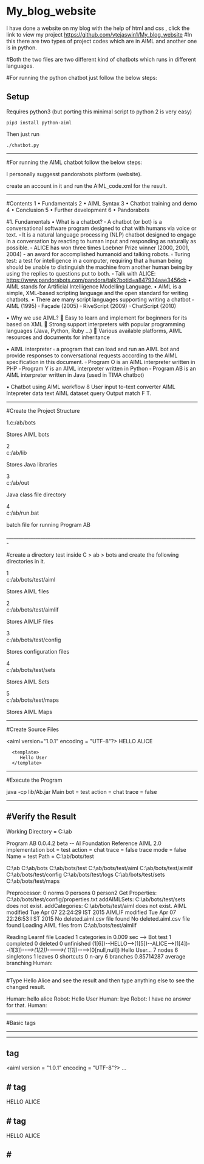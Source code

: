 # My_blog_website
I have done a website on my blog with the help of html and css , click the link to view my project https://github.com/vtejaswin1/My_blog_website 
#In this there are two types of project codes which are in AIML and another one is in python.

#Both the two files are two different kind of chatbots which runs in different languages.


#For running the python chatbot just follow the below steps:

## Setup

Requires python3 (but porting this minimal script to python 2 is very easy)


    pip3 install python-aiml

Then just run

    ./chatbot.py

_____________________________________________________________________________________

#For running the AIML chatbot follow the below steps:

I personally suggesst pandorabots platform (website).

create an account in it and run the AIML_code.xml for the result.

______________________________________________________________________________________


#Contents
1 • Fundamentals 
2 • AIML Syntax 
3 • Chatbot training and demo 
4 • Conclusion 
5 • Further development 
6 • Pandorabots


#1. Fundamentals 
• What is a chatbot? 
▫ A chatbot (or bot) is a conversational software program designed to chat with humans via voice or text. 
▫ It is a natural language processing (NLP) chatbot designed to engage in a conversation by reacting to human input and responding as naturally as possible. 
▫ ALICE has won three times Loebner Prize winner (2000, 2001, 2004) - an award for accomplished humanoid and talking robots. 
▫ Turing test: a test for intelligence in a computer, requiring that a human being should be unable to distinguish the machine from another human being by using the replies to questions put to both. 
▫ Talk with ALICE: https://www.pandorabots.com/pandora/talk?botid=a847934aae3456cb 
• AIML stands for Artificial Intelligence Modelling Language. 
• AIML is a simple, XML-based scripting language and the open standard for writing chatbots.
• There are many script languages supporting writing a chatbot 
▫ AIML (1995) ▫ Façade (2005) 
▫ RiveScript (2009) 
▫ ChatScript (2010) 

• Why we use AIML? 
 Easy to learn and implement for beginners for its based on XML 
 Strong support interpreters with popular programming languages (Java, Python, Ruby …) 
 Various available platforms, AIML resources and documents for inheritance 


 • AIML interpreter ▫ a program that can load and run an AIML bot and provide responses to conversational requests according to the AIML specification in this document. 
▫ Program O is an AIML interpreter written in PHP 
▫ Program Y is an AIML interpreter written in Python 
▫ Program AB is an AIML interpreter written in Java (used in TIMA chatbot) 


• Chatbot using AIML workflow 8 User input to-text converter AIML Intepreter data text AIML dataset query Output match F T.

______________________________________________________________________________

#Create the Project Structure

	
1.c:/ab/bots

Stores AIML bots

2	
c:/ab/lib

Stores Java libraries

3	
c:/ab/out

Java class file directory

4	
c:/ab/run.bat

batch file for running Program AB

______________________________________________________________________________-

#create a directory test inside C > ab > bots and create the following directories in it.

1	
c:/ab/bots/test/aiml

Stores AIML files

2	
c:/ab/bots/test/aimlif

Stores AIMLIF files

3	
c:/ab/bots/test/config

Stores configuration files

4	
c:/ab/bots/test/sets

Stores AIML Sets

5	
c:/ab/bots/test/maps

Stores AIML Maps

___________________________________________________________________________________

#Create Source Files

<?xml version = "1.0" encoding = "UTF-8"?>
<aiml version="1.0.1" encoding = "UTF-8"?>
   <category>
      <pattern> HELLO ALICE </pattern>
      
      <template>
         Hello User
      </template>
      
   </category>
</aiml>

______________________________________________________________________________________

#Execute the Program

java -cp lib/Ab.jar Main bot = test action = chat trace = false

___________________________________________________________________________________

#Verify the Result
-----------------

Working Directory = C:\ab

Program AB 0.0.4.2 beta -- AI Foundation Reference AIML 2.0 implementation
bot = test
action = chat
trace = false
trace mode = false
Name = test Path = C:\ab/bots/test

C:\ab
C:\ab/bots
C:\ab/bots/test
C:\ab/bots/test/aiml
C:\ab/bots/test/aimlif
C:\ab/bots/test/config
C:\ab/bots/test/logs
C:\ab/bots/test/sets
C:\ab/bots/test/maps

Preprocessor: 0 norms 0 persons 0 person2
Get Properties: C:\ab/bots/test/config/properties.txt
addAIMLSets: C:\ab/bots/test/sets does not exist.
addCategories: C:\ab/bots/test/aiml does not exist.
AIML modified Tue Apr 07 22:24:29 IST 2015 AIMLIF modified Tue Apr 07 22:26:53 I
ST 2015
No deleted.aiml.csv file found
No deleted.aiml.csv file found
Loading AIML files from C:\ab/bots/test/aimlif

Reading Learnf file
Loaded 1 categories in 0.009 sec
--> Bot test 1 completed 0 deleted 0 unfinished
(1[6])--HELLO-->(1[5])--ALICE-->(1[4])--<THAT>-->(1[3])--*-->(1[2])--<TOPIC>-->(
1[1])--*-->(0[null,null]) Hello User...
7 nodes 6 singletons 1 leaves 0 shortcuts 0 n-ary 6 branches 0.85714287 average
branching
Human:

__________________________________________________________________________________


#Type Hello Alice and see the result and then type anything else to see the changed result.

Human: hello alice
Robot: Hello User
Human: bye
Robot: I have no answer for that.
Human:

_________________________________________________________________________________


#Basic tags 
__________
----------

<aiml> tag
----------
<aiml version = "1.0.1" encoding = "UTF-8"?>
   ...
</aiml>



#<category> tag
--------------
<category>
   <pattern> HELLO ALICE </pattern>
   
   <template>
      Hello User
   </template>
   
</category>



#<pattern> tag
-------------
<category>
   <pattern> HELLO ALICE </pattern>
   
   <template>
      Hello User
   </template>
   
</category>



#<template> tag
--------------
<category>
   <pattern> HELLO ALICE </pattern>
   
   <template>
      Hello User
   </template>
   
</category>

________________________________________________________________________________________


#AIML star.aiml
______________
--------------

#star.aiml
---------
<category>
   <pattern> A * is a *. </pattern>
   
   <template>
      When a <star index = "1"/> is not a <star index = "2"/>?
   </template>
   
</category>

_____________________________________________________________________________________


#AIML <srai> Tag
_______________
---------------

#<srai> Tag - Create categories
------------------------------
<category>
   <pattern>WHO IS ALBERT EINSTEIN?</pattern>
   <template>Albert Einstein was a German physicist.</template>
</category>

<category>
   <pattern> WHO IS Isaac NEWTON? </pattern>
   <template>Isaac Newton was a English physicist and mathematician.</template>
</category>


#<srai> Tag - Create generic category using <srai> tag
-----------------------------------------------------
<category>
   <pattern>DO YOU KNOW WHO * IS?</pattern>
   
   <template>
      <srai>WHO IS <star/></srai>
   </template>
   
</category>

_______________________________________________________________________________________


#AIML <random> Tag
_________________
-----------------

#<random> Tag
------------
<random>
   <li> pattern1 </li>
   <li> pattern2 </li>
   ...
   <li> patternN </li>
</random>

#Example for <random> Tag
------------------------
<?xml version = "1.0" encoding = "UTF-8"?>
<aiml version = "1.0.1" encoding ="UTF-8"?>
   <category>
      <pattern>HI</pattern>
      
      <template>
         <random>
            <li> Hello! </li>
            <li> Hi! Nice to meet you! </li>
         </random>
      </template>
      
   <category>      
</aiml>

____________________________________________________________________________________


#AIML <set> tag
______________
--------------

#<set> tag
---------
<set name = "variable-name"> variable-value </set>


#<get> tag
---------
<get name = "variable-name"></get>


#Example fro setget.aiml
-----------------------
<?xml version = "1.0" encoding = "UTF-8"?>
<aiml version = "1.0.1" encoding = "UTF-8"?>
   <category>
      <pattern>I am *</pattern>
      <template>
         Hello <set name = "username"> <star/>! </set>
      </template>  
   </category>  
   
   <category>
      <pattern>Good Night</pattern>
      <template>
         Hi <get name = "username"/> Thanks for the conversation!
      </template>  
   </category>  


_____________________________________________________________________________________

#AIML - <condition> Tag
______________________
----------------------
<condition name = "variable-name" value = "variable-value"/>

#Example for <condition> tag
---------------------------
<?xml version = "1.0" encoding = "UTF-8"?>
<aiml version = "1.0.1" encoding = "UTF-8"?>
   <category>
      <pattern> HOW ARE YOU FEELING TODAY </pattern>
      
      <template>
         <think><set name = "state"> happy</set></think>
         <condition name = "state" value = "happy">
            I am happy!
         </condition>
         
         <condition name = "state" value = "sad">
            I am sad!
         </condition>
      </template>
      
   </category>
</aiml>

_______________________________________________________________________________________

#AIML - <think> Tag
__________________
------------------

#<think> Tag
-----------
<think>
<set name = "variable-name"> variable-value </set>
</think>

Example for <think> Tag
-----------------------
<?xml version = "1.0" encoding = "UTF-8"?>
<aiml version = "1.0.1" encoding = "UTF-8"?>
   <category>
      <pattern>My name is *</pattern>
      <template>
         Hello!<think><set name = "username"> <star/></set></think>
      </template>  
   </category>  
   
   <category>
      <pattern>Byeee</pattern>
      <template>
         Hi <get name = "username"/> Thanks for the conversation!
      </template>  
   </category>  
   
</aiml>

_____________________________________________________________________________________


#OUR CODE FOR RESTAURANTS CHATBOT :-
-----------------------------------
-----------------------------------

    <category>
      <pattern>HELLO</pattern>
      <template>
          <random>
            <li> Hello 😍 <split/>can i know your name please?</li>
            <li> Hi there! 😍 <split/>can i know your name please? </li>
            <li> Hola 😍 <split/>can i know your name please?</li>
            <li> Hey 😍 <split/>can i know your name please?</li>
            <li> Hi 😍 <split/>can i know your name please?</li>
          </random>
      </template>
    </category>
    
    <category>
      <pattern>How are you</pattern>
      <template>
          <random>
              <li> iam fine <split/>How are you?😍 </li>
              <li> i will be always fine <split/>How about you?😍 </li>
              <li> Thanks for asking ! iam fine. <split/>how about you? 😍 </li>
          </random>
      </template>
    </category>
    
    <category>
          <pattern>I am *</pattern>
          <template>
            Hello <set name = "username"> <star/>!</set>
          </template>
    </category>
    
    <category>
          <pattern>call me *</pattern>
          <template>
            Hello <set name = "username"> <star/>!</set>
          </template>
    </category>
    
    <category>
        <pattern>yeah fine</pattern>
        <template>ok😃.<split/> Are you feeling hungry?</template>
    </category>
    
    <category>
        <pattern>fine</pattern>
        <template>ok😃. <split/>Are you feeling hungry?</template>
    </category>
     
     <category>
        <pattern>yeah</pattern>
        <template>ok.<split/> what do you want ?</template>
     </category>
     
     <category>
        <pattern>ok</pattern>
        <template>Hmm</template>
     </category>
     
     <category>
        <pattern>nope</pattern>
        <template>ok</template>
     </category>
     
     <category>
        <pattern>thanks</pattern>
        <template>My pleasure!</template>
     </category>
     
     <category>
        <pattern>thank you</pattern>
        <template>My pleasure!</template>
     </category>
     
     <category>
        <pattern>thankyou</pattern>
        <template>My pleasure!</template>
     </category>
     
     <category>
        <pattern>yep</pattern>
        <template>Hmm</template>
     </category>
     
     <category>
        <pattern>yes</pattern>
        <template>ok. what do you want ?</template>
     </category>
     
     <category>
      <pattern>What about drinks</pattern>
      <template>we also delevery <set name = "topic">drinks</set></template>  
     </category>
   
         <topic name = "drinks">
     <category>
         <pattern>nice</pattern>
         <template>would you like to have something in drinks.</template>
      </category>
      
      <category>
         <pattern> yes </pattern>
         <template>we provide cool drinks, hot drinks and also we provide soups.</template>
      </category>
      
      <category>
        <pattern>drinks menu</pattern>
        <template> 
	        <think><set name="menu"><star/></set></think>
	        Here is the menu. <formal><star/></formal>. 
	        <button> 
	            <text>Click here to view menu</text>
	            <url>https://workflowy.com/#/e017e1ab80d9<star/></url> 
	        </button> 
	    </template>
     </category>
          </topic>
          
     <category>
      <pattern>* pizza</pattern>
      <template><split/>sorry, we don't have that pizza<split/>recomended to view menu
          <button> 
	            <text>Click here to view menu</text>
	            <url>https://workflowy.com/#/5e715ca29f33<star/></url> 
	        </button>
      </template>  
     </category>
   
        
      
     <category>
        <pattern>pizza menu</pattern>
        <template> 
	        <think><set name="menu"><star/></set></think>
	        Here is the menu. <formal><star/></formal>. 
	        <button> 
	            <text>Click here to view menu</text>
	            <url>https://workflowy.com/#/5e715ca29f33<star/></url> 
	        </button> 
	    </template>
     </category>
          
          
     <category>
        <pattern>pizza</pattern>
        <template> 
	        <think><set name="it"><star/></set></think>
	        Here is menu of pizza <formal><star/></formal>. 
	        <button> 
	            <text>Click here</text>
	            <url>https://workflowy.com/#/5e715ca29f33<star/></url> 
	        </button> 
	    </template>
     </category>
     
     <category>
        <pattern>drinks</pattern>
        <template> 
	        <think><set name="it"><star/></set></think>
	        Here is menu of drinks <formal><star/></formal>. 
	        <button> 
	            <text>Click here</text>
	            <url>https://workflowy.com/#/e017e1ab80d9<star/></url> 
	        </button> 
	    </template>
     </category>
     
     <category>
        <pattern>what is your name</pattern>
        <template>💓iam pinky .<split/>iam here to help you💓.</template>
     </category>
     
     <category>
        <pattern>no</pattern>
        <template>ok.</template>
     </category>
     
     <category>
        <pattern>what can you do for me</pattern>
        <template>i can help you out to purchase your pizza.</template>
     </category>
     
      <category>
        <pattern>hi pinky </pattern>
        <template>
          <random>
            <li> Hello 😍 <get name = "username"/></li>
            <li> Hi there! 😍 <get name = "username"/></li>
            <li> Hola 😍 <get name = "username"/></li>
            <li> Hey 😍 <get name = "username"/></li>
            <li> Hi 😍 <get name = "username"/></li>
          </random>
        </template>
     </category>
     
     <category>
        <pattern>hi pinky </pattern>
        <template>
          <random>
            <li> Hello 😍 <get name = "username"/></li>
            <li> Hi there! 😍 <get name = "username"/></li>
            <li> Hola 😍 <get name = "username"/></li>
            <li> Hey 😍 <get name = "username"/></li>
            <li> Hi 😍 <get name = "username"/></li>
          </random>
        </template>
     </category>
     
     <category>
        <pattern>menu</pattern>
        <template>  <split/>Neapolitan Pizza(300/-).
                    <split/>Chicago Pizza(350/-).
                    <split/>New York Style Pizza(400/-).
                    <split/>Sicilian Pizza(450/-).
                    <split/>Greek Pizza(200/-).
                    <split/>California Pizza(300/-).
                    <split/>Detroit Pizza(350/-).
                    <split/>St. Louis Pizza(200/-).
                    <split/>chilly pizza(250/-)10% off😍.</template>
     </category>
     
  <category>
      <pattern>HI</pattern>
      <template><srai>HELLO</srai></template>
  </category>
     
   
    <category>
	    <pattern> TELL ME ABOUT *</pattern>
	    <template> 
	        <think><set name="it"><star/></set></think>
	        Here is some information about <formal><star/></formal>. 
	        <button> 
	            <text>Click here</text>
	            <url>https://en.wikipedia.org/wiki/Pizza_Hut<star/></url> 
	        </button> 
	    </template> 
	</category>
	 
	 <category>
        <pattern>what items do you have in pizzas</pattern>
        <template><split/>we have Neapolitan Pizza(300/-).
                             <split/>Chicago Pizza(350/-).
                      <split/>New York Style Pizza(400/-).
                            <split/>Sicilian Pizza(450/-).
                               <split/>Greek Pizza(200/-).
                          <split/>California Pizza(300/-).
                             <split/>Detroit Pizza(350/-).
                           <split/>St. Louis Pizza(200/-).
                      <split/>chillie pizza(250/-)10% off😍.
        </template>
     </category>
     
     <category>
        <pattern>pizza menu</pattern>
        <template> 
	        <think><set name="menu"><star/></set></think>
	        Here is the menu. <formal><star/></formal>. 
	        <button> 
	            <text>Click here to view menu</text>
	            <url>https://workflowy.com/#/5e715ca29f33<star/></url> 
	        </button> 
	    </template>
     </category>
     
     <category>
        <pattern>can i get a pizza menu</pattern>
        <template> 
	        <think><set name="menu"><star/></set></think>
	        Here is the menu. <formal><star/></formal>. 
	        <button> 
	            <text>Click here to view menu</text>
	            <url>https://workflowy.com/#/5e715ca29f33<star/></url> 
	        </button> 
	    </template>
     </category>
     
     <category>
        <pattern>can i have a pizza menu</pattern>
        <template> 
	        <think><set name="menu"><star/></set></think>
	        Here is the menu. <formal><star/></formal>. 
	        <button> 
	            <text>Click here to view menu</text>
	            <url>https://workflowy.com/#/5e715ca29f33<star/></url> 
	        </button> 
	    </template>
     </category>
     
     <category>
        <pattern>can i get a pizza menu </pattern>
        <template> 
	        <think><set name="menu"><star/></set></think>
	        Here is the menu. <formal><star/></formal>. 
	        <button> 
	            <text>Click here to view menu</text>
	            <url>https://workflowy.com/#/5e715ca29f33<star/></url> 
	        </button> 
	    </template>
     </category>
     
     <category>
        <pattern>What is the cost of chilly pizza</pattern>
        <template>ON 10% DISCOUNT , YOU WILL GET IT FOR RS /-200.</template>
     </category>
     
     <category>
        <pattern>i want a chilly pizza</pattern>
        <template> 
	        <think><set name="chillie pizza"><star/></set></think>
	        ON 10% DISCOUNT, YOU WILL GET IT FOR RS /-200. <formal><star/></formal>. 
	        <button> 
	            <text>Click here to order</text>
	            <url>https://pizzaonline.dominos.co.in/<star/></url> 
	        </button> 
	    </template>
     </category>
     
     <category>
        <pattern>chilly pizza</pattern>
        <template> 
	        <think><set name="chillie pizza"><star/></set></think>
	        ON 10% DISCOUNT , YOU WILL GET IT FOR RS /-200. <formal><star/></formal>. 
	        <button> 
	            <text>Click here to order</text>
	            <url>https://pizzaonline.dominos.co.in/<star/></url> 
	        </button> 
	    </template>
     </category>
     
     <category>
        <pattern>Cost of chilly pizza</pattern>
        <template>ON 10% DISCOUNT, YOU WILL GET IT FOR RS /-200.</template>
     </category>

     <category>
        <pattern>What is the cost of Neapolitan Pizza</pattern>
        <template>YOU WILL GET IT FOR RS (300/-) 😋.</template>
     </category>
     
     <category>
        <pattern>i want a Neapolitan Pizza</pattern>
        <template> 
	        <think><set name="Neapolitan Pizza"><star/></set></think>
	        YOU WILL GET IT FOR RS (300/-)😋. <formal><star/></formal>. 
	        <button> 
	            <text>Click here to order</text>
	            <url>https://pizzaonline.dominos.co.in/<star/></url> 
	        </button> 
	    </template>
     </category>
     
     <category>
        <pattern> Neapolitan Pizza</pattern>
        <template> 
	        <think><set name="Neapolitan Pizza"><star/></set></think>
	        YOU WILL GET IT FOR RS (300/-)😋. <formal><star/></formal>. 
	        <button> 
	            <text>Click here to order</text>
	            <url>https://pizzaonline.dominos.co.in/<star/></url> 
	        </button> 
	    </template>
     </category>
     
     <category>
        <pattern>Cost of Neapolitan Pizza</pattern>
        <template>YOU WILL GET IT FOR RS (300/-) 😋.</template>
     </category>
     
     <category>
        <pattern>Cost of Chicago Pizza</pattern>
        <template>YOU WILL GET IT FOR RS (350/-) 😋.</template>
     </category>
     
     <category>
        <pattern>i want a Chicago Pizza</pattern>
        <template> 
	        <think><set name="Chicago Pizza"><star/></set></think>
	        YOU WILL GET IT FOR RS (350/-) 😋. <formal><star/></formal>. 
	        <button> 
	            <text>Click here to order</text>
	            <url>https://pizzaonline.dominos.co.in/<star/></url> 
	        </button> 
	    </template>
     </category>
     
     <category>
        <pattern>Chicago Pizza</pattern>
        <template> 
	        <think><set name="Chicago Pizza"><star/></set></think>
	        YOU WILL GET IT FOR RS (350/-) 😋. <formal><star/></formal>. 
	        <button> 
	            <text>Click here to order</text>
	            <url>https://pizzaonline.dominos.co.in/<star/></url> 
	        </button> 
	    </template>
     </category>
     
     <category>
        <pattern>What is the cost of Chicago Pizza </pattern>
        <template>YOU WILL GET IT FOR RS (350/-) 😋.</template>
     </category>
     
     <category>
        <pattern>What is the Cost of California Pizza</pattern>
        <template>YOU WILL GET IT FOR RS (300/-) 😋.</template>
     </category>
     
     <category>
        <pattern>i want a California Pizza</pattern>
        <template> 
	        <think><set name="California Pizza"><star/></set></think>
	        YOU WILL GET IT FOR RS (300/-) 😋. <formal><star/></formal>. 
	        <button> 
	            <text>Click here to order</text>
	            <url>https://pizzaonline.dominos.co.in/<star/></url> 
	        </button> 
	    </template>
     </category>
     
     <category>
        <pattern>California Pizza</pattern>
        <template> 
	        <think><set name="California Pizza"><star/></set></think>
	        YOU WILL GET IT FOR RS (300/-) 😋. <formal><star/></formal>. 
	        <button> 
	            <text>Click here to order</text>
	            <url>https://pizzaonline.dominos.co.in/<star/></url> 
	        </button> 
	    </template>
     </category>
     
     <category>
        <pattern>Cost of California Pizza</pattern>
        <template>YOU WILL GET IT FOR RS (300/-) 😋.</template>
     </category>
     
     <category>
        <pattern>What is the cost of New York Pizza </pattern>
        <template>YOU WILL GET IT FOR RS (400/-) 😋.</template>
     </category>
     
     <category>
        <pattern>i want a New York Pizza</pattern>
        <template> 
	        <think><set name="New York Pizza"><star/></set></think>
	        YOU WILL GET IT FOR RS (400/-) 😋. <formal><star/></formal>. 
	        <button> 
	            <text>Click here to order</text>
	            <url>https://pizzaonline.dominos.co.in/<star/></url> 
	        </button> 
	    </template>
     </category>
     
     <category>
        <pattern>New York Pizza</pattern>
        <template> 
	        <think><set name="New York Pizza"><star/></set></think>
	        YOU WILL GET IT FOR RS (400/-) 😋. <formal><star/></formal>. 
	        <button> 
	            <text>Click here to order</text>
	            <url>https://pizzaonline.dominos.co.in/<star/></url> 
	        </button> 
	    </template>
     </category>
     
     <category>
        <pattern>Cost of New York Pizza</pattern>
        <template>YOU WILL GET IT FOR RS (400/-) 😋.</template>
     </category>
     
     <category>
        <pattern>What is the cost of Sicilian Pizza</pattern>
        <template>YOU WILL GET IT FOR RS (450/-) 😋.</template>
     </category>
     
     <category>
        <pattern>i want a Sicilian Pizza</pattern>
         <template> 
	        <think><set name="Sicilian Pizza"><star/></set></think>
	        YOU WILL GET IT FOR RS (450/-) 😋. <formal><star/></formal>. 
	        <button> 
	            <text>Click here to order</text>
	            <url>https://pizzaonline.dominos.co.in/<star/></url> 
	        </button> 
	    </template>
     </category>
     
     <category>
        <pattern>Sicilian Pizza</pattern>
         <template> 
	        <think><set name="Sicilian Pizza"><star/></set></think>
	        YOU WILL GET IT FOR RS (450/-) 😋. <formal><star/></formal>. 
	        <button> 
	            <text>Click here to order</text>
	            <url>https://pizzaonline.dominos.co.in/<star/></url> 
	        </button> 
	    </template>
     </category>
     
     <category>
        <pattern>Cost of Sicilian Pizza</pattern>
        <template>YOU WILL GET IT FOR RS (450/-) 😋.</template>
     </category>
     
     <category>
        <pattern>What is the cost of Greek Pizza</pattern>
        <template>YOU WILL GET IT FOR RS (200/-) 😋.</template>
     </category>
     
     <category>
        <pattern>i want a Greek Pizza</pattern>
         <template> 
	        <think><set name="Greek Pizza"><star/></set></think>
	        YOU WILL GET IT FOR RS (200/-) 😋. <formal><star/></formal>. 
	        <button> 
	            <text>Click here to order</text>
	            <url>https://pizzaonline.dominos.co.in/<star/></url> 
	        </button> 
	    </template>
     </category>
     
     <category>
        <pattern>Greek Pizza</pattern>
         <template> 
	        <think><set name="Greek Pizza"><star/></set></think>
	        YOU WILL GET IT FOR RS (200/-) 😋. <formal><star/></formal>. 
	        <button> 
	            <text>Click here to order</text>
	            <url>https://pizzaonline.dominos.co.in/<star/></url> 
	        </button> 
	    </template>
     </category>
     <category>
        <pattern>Cost of Greek Pizza</pattern>
        <template>YOU WILL GET IT FOR RS (200/-) 😋.</template>
     </category>
     
     <category>
        <pattern>What is the cost of Detroit Pizza</pattern>
        <template>YOU WILL GET IT FOR RS (350/-) 😋.</template>
     </category>
     
     <category>
        <pattern>i want a Detroit Pizza</pattern>
         <template> 
	        <think><set name="Detroit Pizza"><star/></set></think>
	        YOU WILL GET IT FOR RS (350/-) 😋. <formal><star/></formal>. 
	        <button> 
	            <text>Click here to order</text>
	            <url>https://pizzaonline.dominos.co.in/<star/></url> 
	        </button> 
	    </template>
     </category>
     
     <category>
        <pattern>Detroit Pizza</pattern>
         <template> 
	        <think><set name="Detroit Pizza"><star/></set></think>
	        YOU WILL GET IT FOR RS (350/-) 😋. <formal><star/></formal>. 
	        <button> 
	            <text>Click here to order</text>
	            <url>https://pizzaonline.dominos.co.in/<star/></url> 
	        </button> 
	    </template>
     </category>
     
     <category>
        <pattern>Cost of Detroit Pizza</pattern>
        <template>YOU WILL GET IT FOR RS (350/-) 😋.</template>
     </category>
     
     <category>
        <pattern>What is the cost of St Louis Pizza</pattern>
        <template>YOU WILL GET IT FOR RS (200/-) 😋.</template>
     </category>
     
     <category>
        <pattern>i want a St Louis Pizza</pattern>
         <template> 
	        <think><set name="St Louis Pizza"><star/></set></think>
	        YOU WILL GET IT FOR RS (200/-) 😋. <formal><star/></formal>. 
	        <button> 
	            <text>Click here to order</text>
	            <url>https://pizzaonline.dominos.co.in/<star/></url> 
	        </button> 
	    </template>
     </category>
     
     <category>
        <pattern>St Louis Pizza</pattern>
         <template> 
	        <think><set name="St Louis Pizza"><star/></set></think>
	        YOU WILL GET IT FOR RS (200/-) 😋. <formal><star/></formal>. 
	        <button> 
	            <text>Click here to order</text>
	            <url>https://pizzaonline.dominos.co.in/<star/></url> 
	        </button> 
	    </template>
     </category>
     
     <category>
        <pattern>Cost of St Louis Pizza</pattern>
        <template>YOU WILL GET IT FOR RS (200/-) 😋.</template>
     </category>
     
     <category>
         <pattern>*</pattern>
         <template>
            <random>
            <li>I don't understand.</li>
            <li>Can you say that in a different way?</li>
            </random>
         </template>
     </category>
     
     <category>
         <pattern>What is your age</pattern>
         <template>sir vishnu has just programmed me a couple of days ago and iam not elder than you 😂. </template>
    
     </category>
     
     <category>
         <pattern>MY NAME IS *</pattern>
         <template>HELLO <star index="1"/>.Welcome to vishnu's pizza, iam here to help you.</template>
    
     </category>
     
     <category>
      <pattern> What are you </pattern>
      <template>
         I am a bot and iam here to help you.
      </template>
     </category>
     
     <category>
      <pattern>i want to buy a * pizza</pattern>
      <template><split/>sorry, we don't have that pizza<split/>recomended to view menu
          <button> 
	            <text>Click here to view menu</text>
	            <url>https://workflowy.com/#/5e715ca29f33<star/></url> 
	        </button>
      </template>  
     </category>
     
     <category>
      <pattern>i want to buy a pizza</pattern>
      <template><split/>ok<split/>recomended to view menu
          <button> 
	            <text>Click here to view menu</text>
	            <url>https://workflowy.com/#/5e715ca29f33<star/></url> 
	        </button>
      </template>  
     </category>
     
     <category>
        <pattern>any discount</pattern>
        <template>ofcourse, today we have 10% discount on chilly pizza and pay through paytm to get 5% cashback </template>
     </category>
     
     <category>
        <pattern>can i get any discount</pattern>
        <template>ofcourse, today we have 10% discount on chilly pizza and pay through paytm to get 5% cashback</template>
     </category>
     
     <category>
        <pattern>discount</pattern>
        <template>ofcourse, today we have 10% discount on chilly pizza and pay through paytm to get 5% cashback</template>
     </category>
     
     <category>
      <pattern> who are you </pattern>
      <template>
         I am a bot and iam here to help you.
      </template>
     </category>
     
     <category>
          <pattern>Good Night</pattern>
          <template>
            Hi <get name = "username"/> Good night.<split/>Thanks for the conversation!
          </template>
     </category>
     
     <category>
          <pattern>i love you</pattern>
          <template>
            i love you too <get name = "username"/>
          </template>
     </category>
     
     <category>
      <pattern> How are you feeling today </pattern>
      
      <template>
         <think><set name = "state"> happy</set></think>
         <condition name = "state" value = "happy">
            I am happy!
         </condition>
         
         <condition name = "state" value = "sad">
            I am sad!
         </condition>
      </template>
      
     </category>
     
     <category>
          <pattern>bye</pattern>
          <template>
            Bye <get name = "username"/><split/> Thanks for the conversation💓💓💓!<split/> Hope we meet soon again.
          </template>
     </category>
     
     <category>
          <pattern>miss you</pattern>
          <template>
            miss you too <get name = "username"/><split/> Thanks for the conversation💓💓💓!<split/> Hope we meet soon again.
          </template>
     </category>



_____________________________________________________________________________________________________________

#6.  Pandorabots
---------------
---------------

For the better experience use Pandorabots , before create an account using mail .

create directories and write down the code as you want with the help of above explanations.

Run the code , so that it pop-up a chat bot.

you can communicate there .

_______________________________________________________________________________________________________________
